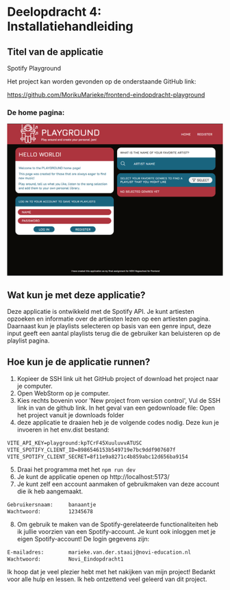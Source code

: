 # Deelopdracht 4: Installatiehandleiding

## Titel van de applicatie
Spotify Playground

Het project kan worden gevonden op de onderstaande GitHub link:

https://github.com/MorikuMarieke/frontend-eindopdracht-playground

### De home pagina:
![img.png](src%2Fassets%2Fimg.png)

## Wat kun je met deze applicatie?
Deze applicatie is ontwikkeld met de Spotify API. Je kunt artiesten opzoeken en informatie over de artiesten lezen op een artiesten pagina. Daarnaast kun je playlists selecteren op basis van een genre input, deze input geeft een aantal playlists terug die de gebruiker kan beluisteren op de playlist pagina. 

## Hoe kun je de applicatie runnen?
1. Kopieer de SSH link uit het GitHub project of download het project naar je computer.
2. Open WebStorm op je computer.
3. Kies rechts bovenin voor 'New project from version control', Vul de SSH link in van de github link. In het geval van een gedownloade file: Open het project vanuit je downloads folder
4. deze applicatie te draaien heb je de volgende codes nodig. Deze kun je invoeren in het env.dist bestand:
```
VITE_API_KEY=playground:kpTCrF45XuuluvvATUSC
VITE_SPOTIFY_CLIENT_ID=8986546153b549719e7bc9ddf907607f
VITE_SPOTIFY_CLIENT_SECRET=8f11e9a8271c4b859abc12d656ba9154
```
5. Draai het programma met het ```npm run dev```
6. Je kunt de applicatie openen op http://localhost:5173/
7. Je kunt zelf een account aanmaken of gebruikmaken van deze account die ik heb aangemaakt.
```
Gebruikersnaam:     banaantje
Wachtwoord:         12345678
```
8. Om gebruik te maken van de Spotify-gerelateerde functionaliteiten heb ik jullie voorzien van een Spotify-account. Je kunt ook inloggen met je eigen Spotify-account! De login gegevens zijn:
```
E-mailadres:        marieke.van.der.staaij@novi-education.nl
Wachtwoord:         Novi_Eindopdracht1
```

Ik hoop dat je veel plezier hebt met het nakijken van mijn project! Bedankt voor alle hulp en lessen. Ik heb ontzettend veel geleerd van dit project. 